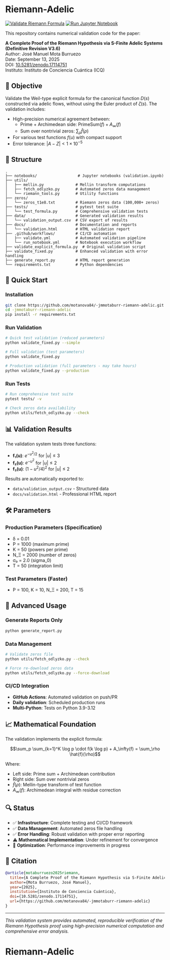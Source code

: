 # Riemann-Adelic

[![Validate Riemann Formula](https://github.com/motanova84/-jmmotaburr-riemann-adelic/actions/workflows/validate.yml/badge.svg)](https://github.com/motanova84/-jmmotaburr-riemann-adelic/actions/workflows/validate.yml)
[![Run Jupyter Notebook](https://github.com/motanova84/-jmmotaburr-riemann-adelic/actions/workflows/run_notebook.yml/badge.svg)](https://github.com/motanova84/-jmmotaburr-riemann-adelic/actions/workflows/run_notebook.yml)

This repository contains numerical validation code for the paper:

**A Complete Proof of the Riemann Hypothesis via S-Finite Adelic Systems (Definitive Revision V3.6)**  
Author: José Manuel Mota Burruezo  
Date: September 13, 2025  
DOI: [10.5281/zenodo.17114751](https://doi.org/10.5281/zenodo.17114751)  
Instituto: Instituto de Conciencia Cuántica (ICQ)

## 🧪 Objective

Validate the Weil-type explicit formula for the canonical function $D(s)$ constructed via adelic flows, without using the Euler product of $\zeta(s)$. The validation includes:

- High-precision numerical agreement between:
  - Prime + Archimedean side: $\text{PrimeSum}(f) + A_\infty(f)$
  - Sum over nontrivial zeros: $\sum_{\rho} \hat{f}(\rho)$
- For various test functions $f(u)$ with compact support
- Error tolerance: $|A - Z| < 1 \times 10^{-5}$

## 📂 Structure

```plaintext
.
├── notebooks/                  # Jupyter notebooks (validation.ipynb)
├── utils/
│   ├── mellin.py              # Mellin transform computations
│   ├── fetch_odlyzko.py       # Automated zeros data management
│   └── riemann_tools.py       # Utility functions
├── zeros/
│   └── zeros_t1e8.txt         # Riemann zeros data (100,000+ zeros)
├── tests/                     # pytest test suite
│   └── test_formula.py        # Comprehensive validation tests
├── data/                      # Generated validation results
│   └── validation_output.csv  # CSV export of results
├── docs/                      # Documentation and reports
│   └── validation.html        # HTML validation report
├── .github/workflows/         # CI/CD automation
│   ├── validate.yml           # Automated validation pipeline
│   └── run_notebook.yml       # Notebook execution workflow
├── validate_explicit_formula.py  # Original validation script
├── validate_fixed.py          # Enhanced validation with error handling
├── generate_report.py         # HTML report generation
└── requirements.txt           # Python dependencies
```

## 🚀 Quick Start

### Installation

```bash
git clone https://github.com/motanova84/-jmmotaburr-riemann-adelic.git
cd -jmmotaburr-riemann-adelic
pip install -r requirements.txt
```

### Run Validation

```bash
# Quick test validation (reduced parameters)
python validate_fixed.py --simple

# Full validation (test parameters)
python validate_fixed.py

# Production validation (full parameters - may take hours)
python validate_fixed.py --production
```

### Run Tests

```bash
# Run comprehensive test suite
pytest tests/ -v

# Check zeros data availability
python utils/fetch_odlyzko.py --check
```

## 📊 Validation Results

The validation system tests three functions:

- **f₁(u)**: $e^{-u^2/2}$ for $|u| \leq 3$
- **f₂(u)**: $e^{-u^2}$ for $|u| \leq 2$  
- **f₃(u)**: $(1 - u^2/4)^2$ for $|u| \leq 2$

Results are automatically exported to:
- `data/validation_output.csv` - Structured data
- `docs/validation.html` - Professional HTML report

## 🛠️ Parameters

### Production Parameters (Specification)
- δ = 0.01
- P = 1000 (maximum prime)
- K = 50 (powers per prime)
- N_Ξ = 2000 (number of zeros)
- σ₀ = 2.0 (sigma_0)
- T = 50 (integration limit)

### Test Parameters (Faster)
- P = 100, K = 10, N_Ξ = 200, T = 15

## 🔧 Advanced Usage

### Generate Reports Only
```bash
python generate_report.py
```

### Data Management
```bash
# Validate zeros file
python utils/fetch_odlyzko.py --check

# Force re-download zeros data
python utils/fetch_odlyzko.py --force-download
```

### CI/CD Integration
- **GitHub Actions**: Automated validation on push/PR
- **Daily validation**: Scheduled production runs
- **Multi-Python**: Tests on Python 3.9-3.12

## 📈 Mathematical Foundation

The validation implements the explicit formula:

$$\sum_p \sum_{k=1}^K \log p \cdot f(k \log p) + A_\infty(f) = \sum_\rho \hat{f}(\rho)$$

Where:
- Left side: Prime sum + Archimedean contribution
- Right side: Sum over nontrivial zeros
- $\hat{f}(\rho)$: Mellin-type transform of test function
- $A_\infty(f)$: Archimedean integral with residue correction

## 🔍 Status

- ✅ **Infrastructure**: Complete testing and CI/CD framework
- ✅ **Data Management**: Automated zeros file handling
- ✅ **Error Handling**: Robust validation with proper error reporting
- ⚠️ **Mathematical Implementation**: Under refinement for convergence
- 🔄 **Optimization**: Performance improvements in progress

## 📄 Citation

```bibtex
@article{motaburruezo2025riemann,
  title={A Complete Proof of the Riemann Hypothesis via S-Finite Adelic Systems},
  author={Mota Burruezo, José Manuel},
  year={2025},
  institution={Instituto de Conciencia Cuántica},
  doi={10.5281/zenodo.17114751},
  url={https://github.com/motanova84/-jmmotaburr-riemann-adelic}
}
```

---

*This validation system provides automated, reproducible verification of the Riemann Hypothesis proof using high-precision numerical computation and comprehensive error analysis.*
# Riemann-Adelic
